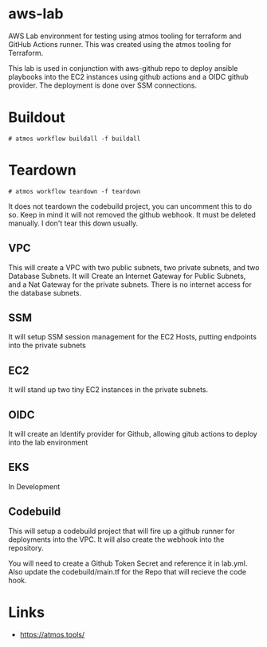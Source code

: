 # aws-lab
AWS Lab environment for testing using atmos tooling for terraform and GitHub Actions runner.
This was created using the atmos tooling for Terraform.

This lab is used in conjunction with aws-github repo to deploy ansible playbooks into the
EC2 instances using github actions and a OIDC github provider. The deployment is done over
SSM connections.

# Buildout
   ``` # atmos workflow buildall -f buildall ```
# Teardown
   ``` # atmos workflow teardown -f teardown ```

It does not teardown the codebuild project, you can uncomment this to do so. Keep in mind it will not
removed the github webhook. It must be deleted manually. I don't tear this down usually.

## VPC
This will create a VPC with two public subnets, two private subnets, and two Database Subnets. It will
Create an Internet Gateway for Public Subnets, and a Nat Gateway for the private subnets. There is no
internet access for the database subnets.

## SSM
It will setup SSM session management for the EC2 Hosts, putting endpoints into the private
subnets

## EC2
It will stand up two tiny EC2 instances in the private subnets.

## OIDC
It will create an Identify provider for Github, allowing gitub actions to deploy into the lab
environment

## EKS
In Development

## Codebuild
This will setup a codebuild project that will fire up a github runner for deployments into the VPC.
It will also create the webhook into the repository. 

You will need to create a Github Token Secret and reference it in lab.yml. Also update
the codebuild/main.tf for the Repo that will recieve the code hook.


# Links
* https://atmos.tools/


